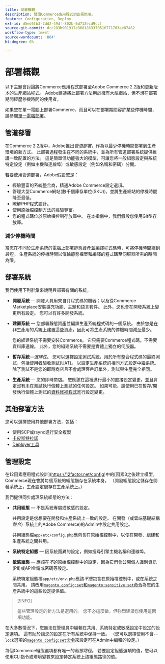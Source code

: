 ```yaml
---
title: 部署概觀
description: 閱讀Commerce應用程式的部署策略。
feature: Configuration, Deploy
exl-id: d5ed6fb3-2dd2-49df-802b-6d712ecd9ccf
source-git-commit: dcc283b901917e3681863370516771763ae87462
workflow-type: tm+mt
source-wordcount: '804'
ht-degree: 0%

---
```


# 部署概觀

以下主題會討論將Commerce應用程式部署至Adobe Commerce 2.2版和更新版本的生產網站程式。 Adobe建議將此部署方法用於擁有大型網站，但不想在部署期間經歷停機時間的使用者。

如果您在單一電腦上部署Commerce，而且可以在部署期間容許某些停機時間，請參閱[單一電腦部署](../deployment/single-machine.md)。

## 管道部署

在Commerce 2.2版中，Adobe推出&#x200B;_管道部署_，作為以最少停機時間部署到生產環境的新方式。 此部署過程發生在不同的系統中，並為所有管道部署系統提供維護一致配置的方法。 這是簡單但功能強大的模型，可讓您將一般組態設定與系統特定設定（例如主機和連線埠）或敏感設定（例如名稱和密碼）分開。

若要使用管道部署，Adobe假設您是：

- 經驗豐富的系統整合商，精通Adobe Commerce設定選項。
- 管理大型Commerce網站(數千個庫存單位(SKU))，並將生產網站的停機時間降至最低。
- 瞭解PHP程式設計。
- 使用原始檔控制方法的經驗豐富。
- 您的程式碼位於原始檔控制存放庫中。 在本指南中，我們假設您使用Git型存放庫。

### 減少停機時間

當您在不同於生產系統的電腦上部署靜態資產並編譯程式碼時，可將停機時間縮到最短。 生產系統的停機時間以傳輸靜態檔案和編譯的程式碼至伺服器所需的時間為限。

## 部署系統

我們使用下列辭彙來說明與部署有關的系統。

- **開發系統** — 開發人員用來自訂程式碼的機器；以及從Commerce Marketplace安裝擴充功能、主題和語言套件。 此外，您也會在開發系統上變更所有設定。 您可以有許多開發系統。

- **建置系統** — 您部署靜態資產並編譯生產系統程式碼的一個系統。 由於您是在非生產用的系統上建置這些資產，因此可將生產系統的停機時間減至最少。

  您的組建系統不需要安裝Commerce。 它只需要Commerce程式碼，不需要資料庫連線。 此外，您的組建系統不需要是實體上獨立的伺服器。

- **暫存系統**—_選擇性_。 您可以選擇設定測試系統，用於所有整合程式碼的最終測試，包括使用者驗收測試(UAT)。 以設定生產系統的相同方式設定中繼系統。 除了測試不是您的即時商店且不會處理客戶訂單外，測試與生產完全相同。

- **生產系統** — 您的即時商店。 您應該在這裡進行最小的直接設定變更，並且肯定沒有未在測試執行個體上測試的任何設定。 如果可能，請使用已在暫存/開發執行個體上測試的[資料修補程式](https://developer.adobe.com/commerce/php/development/components/declarative-schema/patches/)進行設定變更。

## 其他部署方法

您可以選擇使用其他部署方法，包括：

- 使用SCP或rsync進行安全複製
- [卡皮斯特拉諾](https://capistranorb.com/documentation/overview/what-is-capistrano)
- [Deployer工具](https://deployer.org/)

## 管理設定

在12因素應用程式設計](https://12factor.net/config)中的[因素3之後建立模型，Commerce現在會將每個系統的組態儲存在系統本身。 （開發組態設定儲存在開發系統上，生產設定儲存在生產系統上。）

我們提供同步處理系統組態的方法：

- **共用組態** — 不是系統專屬或敏感的設定。

  共用設定是您想要在開發和生產系統上一致的設定。 在開發（或雲端基礎結構&#x200B;_整合_）系統上的Adobe Commerce)的Admin中設定共用設定。

  共用組態檔`app/etc/config.php`應包含在原始檔控制中，以便在開發、組建和生產系統之間共用。

- **系統特定組態** — 因系統而異的設定，例如搜尋引擎主機名稱和連線埠。

- **敏感組態** — 應該在&#x200B;_不_&#x200B;的原始檔控制中的設定，因為它們會公開個人識別資訊(PII)或API金鑰或密碼等設定。

  系統特定組態檔`app/etc/env.php`應該&#x200B;_不應_&#x200B;包含在原始檔控制中，或在系統之間共用。 請改用[`magento config:set`和`magento:sensitive:set`命令](../cli/set-configuration-values.md)為您的生產系統中的這些設定提供值。

>[!INFO]
>
>這些管理設定的新方法是選用的。 您不必這麼做，但強烈建議您使用這兩項功能。

在大多數情況下，您無法在管理員中編輯在共用、系統特定或敏感設定中設定的設定選項。 這有助於讓您的設定在所有系統中保持一致。 （您可以選擇使用不含`--lock`選項的[`magento config:set`命令](../cli/set-configuration-values.md)來設定可在Admin中編輯的設定。）

每個Commerce組態選項都有唯一的&#x200B;_組態路徑_。 若要設定組態選項的值，您可以使用CLI指令或環境變數來設定特定系統上該組態路徑的值。
